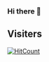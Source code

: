 ### Hi there 👋


## Visiters

[![HitCount](http://hits.dwyl.com/xn213/xn213.svg)](http://hits.dwyl.com/xn213/xn213)

<!--
**xn213/xn213** is a ✨ _special_ ✨ repository because its `README.md` (this file) appears on your GitHub profile.

Here are some ideas to get you started:

- 🔭 I’m currently working on ...
- 🌱 I’m currently learning ...
- 👯 I’m looking to collaborate on ...
- 🤔 I’m looking for help with ...
- 💬 Ask me about ...
- 📫 How to reach me: ...
- 😄 Pronouns: ...
- ⚡ Fun fact: ...
-->

